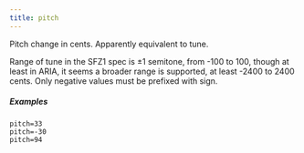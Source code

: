 ```yaml
---
title: pitch
---
```

Pitch change in cents. Apparently equivalent to tune.

Range of tune in the SFZ1 spec is ±1 semitone, from -100 to 100, though at least
in ARIA, it seems a broader range is supported, at least -2400 to 2400 cents.
Only negative values must be prefixed with sign.

##### Examples

```
pitch=33
pitch=-30
pitch=94
```
